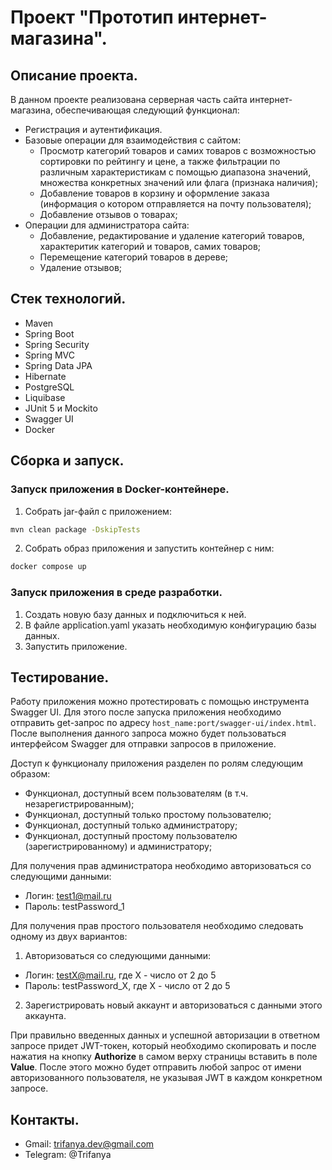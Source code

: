 # Проект "Прототип интернет-магазина".

## Описание проекта.
В данном проекте реализована серверная часть сайта интернет-магазина, обеспечивающая следующий функционал:
- Регистрация и аутентификация.
- Базовые операции для взаимодействия с сайтом:
  - Просмотр категорий товаров и самих товаров с возможностью сортировки по рейтингу и цене, а также фильтрации
 по различным характеристикам с помощью диапазона значений, множества конкретных значений или флага (признака наличия);
  - Добавление товаров в корзину и оформление заказа (информация о котором отправляется на почту пользователя);
  - Добавление отзывов о товарах;
- Операции для администратора сайта:
  - Добавление, редактирование и удаление категорий товаров, характеритик категорий и товаров, самих товаров;
  - Перемещение категорий товаров в дереве;
  - Удаление отзывов; 

## Стек технологий.
- Maven
- Spring Boot
- Spring Security
- Spring MVC
- Spring Data JPA
- Hibernate
- PostgreSQL
- Liquibase
- JUnit 5 и Mockito
- Swagger UI
- Docker

## Сборка и запуск.
### Запуск приложения в Docker-контейнере.
1. Собрать jar-файл с приложением:
```sh
mvn clean package -DskipTests
```
2. Собрать образ приложения и запустить контейнер с ним:
```sh
docker compose up
```
### Запуск приложения в среде разработки.
1. Создать новую базу данных и подключиться к ней.
2. В файле application.yaml указать необходимую конфигурацию базы данных.
3. Запустить приложение.

## Тестирование.
Работу приложения можно протестировать с помощью инструмента Swagger UI. Для этого после запуска приложения необходимо 
отправить get-запрос по адресу ```host_name:port/swagger-ui/index.html```. После выполнения данного запроса можно будет пользоваться 
интерфейсом Swagger для отправки запросов в приложение.
 
Доступ к функционалу приложения разделен по ролям следующим образом:
 - Функционал, доступный всем пользователям (в т.ч. незарегистрированным);
 - Функционал, доступный только простому пользователю;
 - Функционал, доступный только администратору;
 - Функционал, доступный простому пользователю (зарегистрированному) и администратору;

Для получения прав администратора необходимо авторизоваться со следующими данными:
- Логин: test1@mail.ru
- Пароль: testPassword_1

Для получения прав простого пользователя необходимо следовать одному из двух вариантов:
1. Авторизоваться со следующими данными:
  - Логин: testX@mail.ru, где X - число от 2 до 5
  - Пароль: testPassword_X, где X - число от 2 до 5
2. Зарегистрировать новый аккаунт и авторизоваться с данными этого аккаунта.

При правильно введенных данных и успешной авторизации в ответном запросе придет JWT-токен, который необходимо скопировать и после
нажатия на кнопку **Authorize** в самом верху страницы вставить в поле **Value**. После этого можно будет отправить любой запрос от имени
авторизованного пользователя, не указывая JWT в каждом конкретном запросе.
    
## Контакты.
- Gmail: trifanya.dev@gmail.com
- Telegram: @Trifanya
